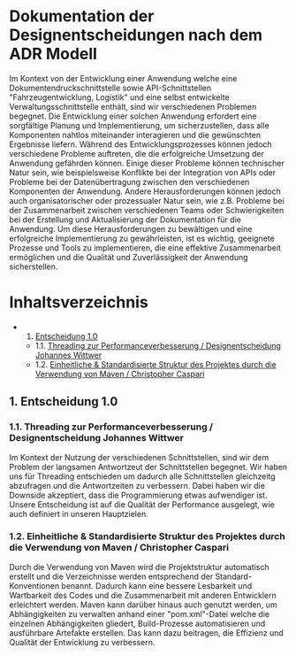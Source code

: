 # Dokumentation der Designentscheidungen nach dem ADR Modell

Im Kontext von der Entwicklung einer Anwendung welche eine Dokumentendruckschnittstelle sowie API-Schnittstellen "Fahrzeugentwicklung, Logistik" und eine selbst entwickelte Verwaltungsschnittstelle enthält, sind wir verschiedenen Problemen begegnet.
Die Entwicklung einer solchen Anwendung erfordert eine sorgfältige Planung und Implementierung, um sicherzustellen, dass alle Komponenten nahtlos miteinander interagieren und die gewünschten Ergebnisse liefern. Während des Entwicklungsprozesses können jedoch verschiedene Probleme auftreten, die die erfolgreiche Umsetzung der Anwendung gefährden können.
Einige dieser Probleme können technischer Natur sein, wie beispielsweise Konflikte bei der Integration von APIs oder Probleme bei der Datenübertragung zwischen den verschiedenen Komponenten der Anwendung. Andere Herausforderungen können jedoch auch organisatorischer oder prozessualer Natur sein, wie z.B. Probleme bei der Zusammenarbeit zwischen verschiedenen Teams oder Schwierigkeiten bei der Erstellung und Aktualisierung der Dokumentation für die Anwendung. Um diese Herausforderungen zu bewältigen und eine erfolgreiche Implementierung zu gewährleisten, ist es wichtig, geeignete Prozesse und Tools zu implementieren, die eine effektive Zusammenarbeit ermöglichen und die Qualität und Zuverlässigkeit der Anwendung sicherstellen.

# Inhaltsverzeichnis

<!-- vscode-markdown-toc -->

- 1. [Entscheidung 1.0](#Entscheidung1.0)
  - 1.1. [Threading zur Performanceverbesserung / Designentscheidung Johannes Wittwer](#ThreadingzurPerformanceverbesserungDesignentscheidungJohannesWittwer)
  - 1.2. [Einheitliche & Standardisierte Struktur des Projektes durch die Verwendung von Maven / Christopher Caspari](#EinheitlicheStandardisierteStrukturdesProjektesdurchdieVerwendungvonMavenChristopherCaspari)

<!-- vscode-markdown-toc-config
	numbering=true
	autoSave=true
	/vscode-markdown-toc-config -->
<!-- /vscode-markdown-toc -->

## 1. <a name='Entscheidung1.0'></a>Entscheidung 1.0

### 1.1. <a name='ThreadingzurPerformanceverbesserungDesignentscheidungJohannesWittwer'></a>Threading zur Performanceverbesserung / Designentscheidung Johannes Wittwer

Im Kontext der Nutzung der verschiedenen Schnittstellen, sind wir dem Problem der langsamen Antwortzeut der Schnittstellen begegnet. Wir haben uns für Threading entschieden um dadurch alle Schnittstellen gleichzeitg abzufragen und die Antwortzeiten zu verbessern. Dabei haben wir die Downside akzeptiert, dass die Programmierung etwas aufwendiger ist. Unsere Entscheidung ist auf die Qualität der Performance ausgelegt, wie auch definiert in unseren Hauptzielen.

### 1.2. <a name='EinheitlicheStandardisierteStrukturdesProjektesdurchdieVerwendungvonMavenChristopherCaspari'></a>Einheitliche & Standardisierte Struktur des Projektes durch die Verwendung von Maven / Christopher Caspari

Durch die Verwendung von Maven wird die Projektstruktur automatisch erstellt und die Verzeichnisse werden entsprechend der Standard-Konventionen benannt. Dadurch kann eine bessere Lesbarkeit und Wartbarkeit des Codes und die Zusammenarbeit mit anderen Entwicklern erleichtert werden. Maven kann darüber hinaus auch genutzt werden, um Abhängigkeiten zu verwalten anhand einer "pom.xml"-Datei welche die einzelnen Abhängigkeiten gliedert, Build-Prozesse automatisieren und ausführbare Artefakte erstellen. Das kann dazu beitragen, die Effizienz und Qualität der Entwicklung zu verbessern.

[def]: #fortlaufenden-nummer
